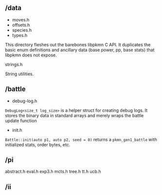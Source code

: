 ## /data

* moves.h
* offsets.h
* species.h
* types.h

This directory fleshes out the barebones libpkmn C API. It duplicates the basic enum definitions and ancillary data (base power, pp, base stats) that libpkmn does not expose.

strings.h

String utilities.

## /battle

* debug-log.h

`DebugLog<size_t log_size>` is a helper struct for creating debug logs. It stores the binary data in standard arrays and merely wraps the battle update function

* init.h

`Battle::init(auto p1, auto p2, seed = 0)` returns a `pkmn_gen1_battle` with initialized stats, order bytes, etc.

## /pi

abstract.h
eval.h
exp3.h
mcts.h
tree.h
tt.h
ucb.h

## /ii
